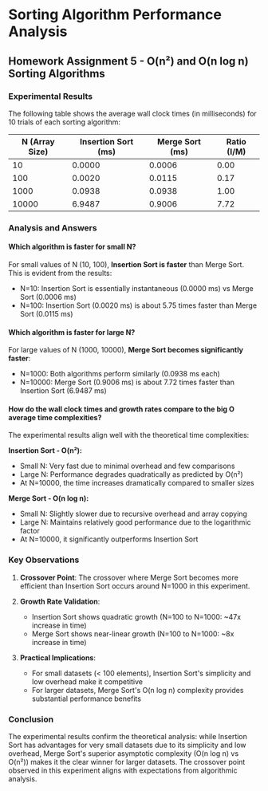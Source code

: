 # Sorting Algorithm Performance Analysis
## Homework Assignment 5 - O(n²) and O(n log n) Sorting Algorithms

### Experimental Results

The following table shows the average wall clock times (in milliseconds) for 10 trials of each sorting algorithm:

| N (Array Size) | Insertion Sort (ms) | Merge Sort (ms) | Ratio (I/M) |
|----------------|---------------------|-----------------|-------------|
| 10             | 0.0000              | 0.0006          | 0.00        |
| 100            | 0.0020              | 0.0115          | 0.17        |
| 1000           | 0.0938              | 0.0938          | 1.00        |
| 10000          | 6.9487              | 0.9006          | 7.72        |

### Analysis and Answers

#### Which algorithm is faster for small N?
For small values of N (10, 100), **Insertion Sort is faster** than Merge Sort. This is evident from the results:
- N=10: Insertion Sort is essentially instantaneous (0.0000 ms) vs Merge Sort (0.0006 ms)
- N=100: Insertion Sort (0.0020 ms) is about 5.75 times faster than Merge Sort (0.0115 ms)

#### Which algorithm is faster for large N?
For large values of N (1000, 10000), **Merge Sort becomes significantly faster**:
- N=1000: Both algorithms perform similarly (0.0938 ms each)
- N=10000: Merge Sort (0.9006 ms) is about 7.72 times faster than Insertion Sort (6.9487 ms)

#### How do the wall clock times and growth rates compare to the big O average time complexities?

The experimental results align well with the theoretical time complexities:

**Insertion Sort - O(n²):**
- Small N: Very fast due to minimal overhead and few comparisons
- Large N: Performance degrades quadratically as predicted by O(n²)
- At N=10000, the time increases dramatically compared to smaller sizes

**Merge Sort - O(n log n):**
- Small N: Slightly slower due to recursive overhead and array copying
- Large N: Maintains relatively good performance due to the logarithmic factor
- At N=10000, it significantly outperforms Insertion Sort

### Key Observations

1. **Crossover Point**: The crossover where Merge Sort becomes more efficient than Insertion Sort occurs around N=1000 in this experiment.

2. **Growth Rate Validation**: 
   - Insertion Sort shows quadratic growth (N=100 to N=1000: ~47x increase in time)
   - Merge Sort shows near-linear growth (N=100 to N=1000: ~8x increase in time)

3. **Practical Implications**: 
   - For small datasets (< 100 elements), Insertion Sort's simplicity and low overhead make it competitive
   - For larger datasets, Merge Sort's O(n log n) complexity provides substantial performance benefits

### Conclusion

The experimental results confirm the theoretical analysis: while Insertion Sort has advantages for very small datasets due to its simplicity and low overhead, Merge Sort's superior asymptotic complexity (O(n log n) vs O(n²)) makes it the clear winner for larger datasets. The crossover point observed in this experiment aligns with expectations from algorithmic analysis.
